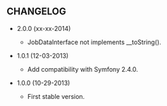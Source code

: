 CHANGELOG
---------

* 2.0.0 (xx-xx-2014)

  * JobDataInterface not implements __toString().

* 1.0.1 (12-03-2013)

  * Add compatibility with Symfony 2.4.0.

* 1.0.0 (10-29-2013)

  * First stable version.
